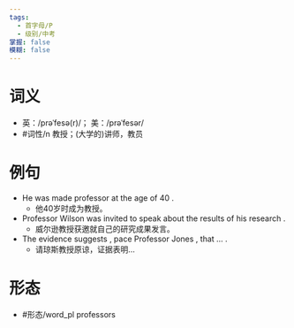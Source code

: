 ```yaml
---
tags:
  - 首字母/P
  - 级别/中考
掌握: false
模糊: false
---
```

# 词义
- 英：/prəˈfesə(r)/； 美：/prəˈfesər/
- #词性/n  教授；(大学的)讲师，教员
# 例句
- He was made professor at the age of 40 .
	- 他40岁时成为教授。
- Professor Wilson was invited to speak about the results of his research .
	- 威尔逊教授获邀就自己的研究成果发言。
- The evidence suggests , pace Professor Jones , that … .
	- 请琼斯教授原谅，证据表明…
# 形态
- #形态/word_pl professors
